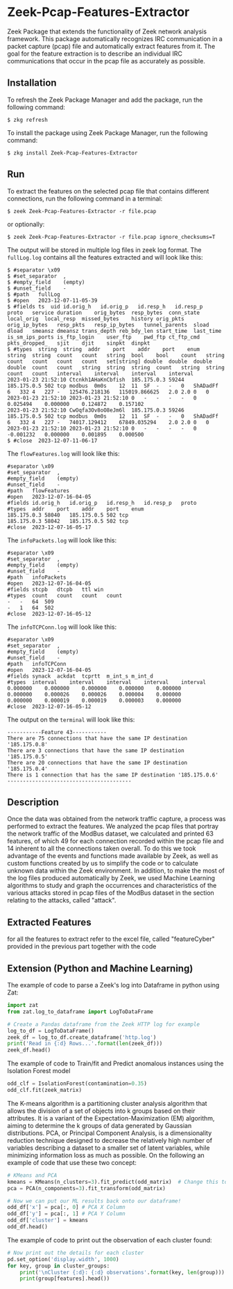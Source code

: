 # Zeek-Pcap-Features-Extractor
Zeek Package that extends the functionality of Zeek network analysis framework. This package automatically recognizes IRC communication in a packet capture (pcap) file and automatically extract features from it. The goal for the feature extraction is to describe an individual IRC communications that occur in the pcap file as accurately as possible.

## Installation
To refresh the Zeek Package Manager and add the package, run the following command:
```
$ zkg refresh
```
To install the package using Zeek Package Manager, run the following command:
```
$ zkg install Zeek-Pcap-Features-Extractor
```
## Run
To extract the features on the selected pcap file that contains different connections, run the following command in a terminal:
```
$ zeek Zeek-Pcap-Features-Extractor -r file.pcap
```
or optionally:
```
$ zeek Zeek-Pcap-Features-Extractor -r file.pcap ignore_checksums=T
```
The output will be stored in multiple log files in zeek log format. The `fullLog.log` contains all the features extracted and will look like this:
```
$ #separator \x09
$ #set_separator  ,
$ #empty_field    (empty)
$ #unset_field    -
$ #path   fullLog
$ #open   2023-12-07-11-05-39
$ #fields ts  uid id.orig_h   id.orig_p   id.resp_h   id.resp_p   proto   service duration    orig_bytes  resp_bytes  conn_state  local_orig  local_resp  missed_bytes    history orig_pkts   orig_ip_bytes   resp_pkts   resp_ip_bytes   tunnel_parents  sload   dload   smeansz dmeansz trans_depth reb_bdy_len start_time  last_time   is_sm_ips_ports is_ftp_login    user_ftp    pwd_ftp ct_ftp_cmd  pkts_dropped_   sjit    djit    sinpkt  dinpkt
$ #types  string  string  addr    port    addr    port    enum    string  string  count   count   string  bool    bool    count   string  count   count   count   count   set[string] double  double  double  double  count   count   string  string  string  count   string  string  count   count   interval    interval    interval    interval
2023-01-23 21:52:10 Ctcnkh1AHaKnCbfish  185.175.0.3 59244   185.175.0.5 502 tcp modbus  0m0s    12  11  SF  -   -   0   ShADadFf    6   332 4   227 -   125476.218136   115019.866625   2.0 2.0 0   0   2023-01-23 21:52:10 2023-01-23 21:52:10 0   -   -   -   -   0   0.025494    0.000000    0.124872    0.157102
2023-01-23 21:52:10 CwOqfa3Ov8oO8eJm6l  185.175.0.3 59246   185.175.0.5 502 tcp modbus  0m0s    12  11  SF  -   -   0   ShADadFf    6   332 4   227 -   74017.129412    67849.035294    2.0 2.0 0   0   2023-01-23 21:52:10 2023-01-23 21:52:10 0   -   -   -   -   0   -0.001232   0.000000    0.001895    0.000500
$ #close  2023-12-07-11-06-17
```
The `flowFeatures.log` will look like this:
```
#separator \x09
#set_separator  ,
#empty_field    (empty)
#unset_field    -
#path   flowFeatures
#open   2023-12-07-16-04-05
#fields id.orig_h   id.orig_p   id.resp_h   id.resp_p   proto
#types  addr    port    addr    port    enum
185.175.0.3 58040   185.175.0.5 502 tcp
185.175.0.3 58042   185.175.0.5 502 tcp
#close  2023-12-07-16-05-17
```
The `infoPackets.log` will look like this:
```
#separator \x09
#set_separator  ,
#empty_field    (empty)
#unset_field    -
#path   infoPackets
#open   2023-12-07-16-04-05
#fields stcpb   dtcpb   ttl win
#types  count   count   count   count
-   -   64  509
-   1   64  502
#close  2023-12-07-16-05-12
```
The `infoTCPConn.log` will look like this:
```
#separator \x09
#set_separator  ,
#empty_field    (empty)
#unset_field    -
#path   infoTCPConn
#open   2023-12-07-16-04-05
#fields synack  ackdat  tcprtt  m_int_s m_int_d
#types  interval    interval    interval    interval    interval
0.000000    0.000000    0.000000    0.000000    0.000000
0.000000    0.000026    0.000026    0.000004    0.000000
0.000000    0.000019    0.000019    0.000003    0.000000
#close  2023-12-07-16-05-12
```
The output on the `terminal` will look like this:
```
-----------Feature 43-----------
There are 75 connections that have the same IP destination '185.175.0.8'
There are 3 connections that have the same IP destination '185.175.0.5'
There are 20 connections that have the same IP destination '185.175.0.4'
There is 1 connection that has the same IP destination '185.175.0.6'
----------------------------------------
```
## Description
Once the data was obtained from the network traffic capture, a process was performed to extract the features. We analyzed the pcap files that portray the network traffic of the ModBus dataset, we calculated and printed 63 features, of which 49 for each connection recorded within the pcap file and 14 inherent to all the connections taken overall.
To do this we took advantage of the events and functions made available by Zeek, as well as custom functions created by us to simplify the code or to calculate unknown data within the Zeek environment.
In addition, to make the most of the log files produced automatically by Zeek, we used Machine Learning algorithms to study and graph the occurrences and characteristics of the various attacks stored in pcap files of the ModBus dataset in the section relating to the attacks, called "attack".

## Extracted Features
for all the features to extract refer to the excel file, called "featureCyber" provided in the previous part together with the code

## Extension (Python and Machine Learning)
The example of code to parse a Zeek's log into Dataframe in python using Zat:
```python
import zat
from zat.log_to_dataframe import LogToDataFrame

# Create a Pandas dataframe from the Zeek HTTP log for example
log_to_df = LogToDataFrame()
zeek_df = log_to_df.create_dataframe('http.log')
print('Read in {:d} Rows...'.format(len(zeek_df)))
zeek_df.head()
```
The example of code to Train/fit and Predict anomalous instances using the Isolation Forest model
```python
odd_clf = IsolationForest(contamination=0.35)
odd_clf.fit(zeek_matrix)
```
The K-means algorithm is a partitioning cluster analysis algorithm that allows the division of a set of objects into k groups based on their attributes. It is a variant of the Expectation-Maximization (EM) algorithm, aiming to determine the k groups of data generated by Gaussian distributions.
PCA, or Principal Component Analysis, is a dimensionality reduction technique designed to decrease the relatively high number of variables describing a dataset to a smaller set of latent variables, while minimizing information loss as much as possible.
On the following an example of code that use these two concept:
```python
# KMeans and PCA
kmeans = KMeans(n_clusters=3).fit_predict(odd_matrix)  # Change this to 3/5 for fun
pca = PCA(n_components=3).fit_transform(odd_matrix)

# Now we can put our ML results back onto our dataframe!
odd_df['x'] = pca[:, 0] # PCA X Column
odd_df['y'] = pca[:, 1] # PCA Y Column
odd_df['cluster'] = kmeans
odd_df.head()
```
The example of code to print out the observation of each cluster found:
```python
# Now print out the details for each cluster
pd.set_option('display.width', 1000)
for key, group in cluster_groups:
    print('\nCluster {:d}: {:d} observations'.format(key, len(group)))
    print(group[features].head())
```
